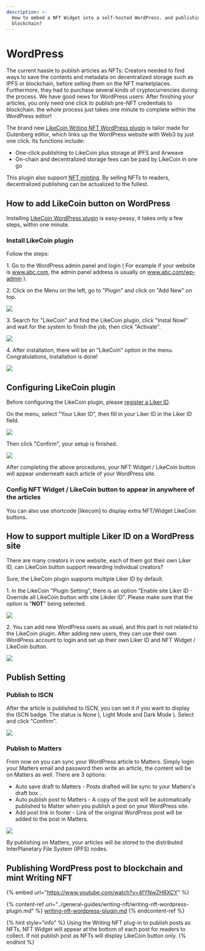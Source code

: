 ```yaml
---
description: >-
  How to embed a NFT Widget into a self-hosted WordPress. and publishing post to
  blockchain?
---
```


# WordPress

The current hassle to publish articles as NFTs: Creators needed to find ways to save the contents and metadata on decentralized storage such as IPFS or blockchain, before selling them on the NFT marketplaces. Furthermore, they had to purchase several kinds of cryptocurrencies during the process. We have good news for WordPress users: After finishing your articles, you only need one click to publish pre-NFT credentials to blockchain. the whole process just takes one minute to complete within the WordPress editor!

The brand new [LikeCoin Writing NFT WordPress plugin](https://wordpress.org/plugins/likecoin/) is tailor made for Gutenberg editor, which links up the WordPress website with Web3 by just one click. Its functions include:

* One-click publishing to LikeCoin plus storage at IPFS and Arweave
* On-chain and decentralized storage fees can be paid by LikeCoin in one go

This plugin also support [NFT minting](../general-guides/writing-nft/writing-nft-wordpress-plugin.md). By selling NFTs to readers, decentralized publishing can be actualized to the fullest.

## How to add LikeCoin button on WordPress

Installing [LikeCoin WordPress plugin](https://wordpress.org/plugins/likecoin/) is easy-peasy, it takes only a few steps, within one minute.

### Install LikeCoin plugin <a href="#likecoin" id="likecoin"></a>

Follow the steps:

1\. Go to the WordPress admin panel and login ( For example if your website is www.abc.com, the admin panel address is usually on www.abc.com/wp-admin ).

2\. Click on the Menu on the left, go to "Plugin" and click on "Add New" on top.

![](../.gitbook/assets/wordpress-1-en.png)

3\. Search for "LikeCoin" and find the LikeCoin plugin, click "Instal Nowl" and wait for the system to finish the job, then click "Activate".

![](../.gitbook/assets/wordpress-2-en.png)

4\. After installation, there will be an "LikeCoin" option in the menu. Congratulations,  installation is done!

![](../.gitbook/assets/wordpress-3-en.png)

## Configuring LikeCoin plugin

Before configuring the LikeCoin plugin, please [register a Liker ID](liker-id/).

On the menu, select "Your Liker ID",  then fill in your Liker ID in the Liker ID field.

![](../.gitbook/assets/wordpress-4-en.png)

Then click "Confirm",  your setup is finished.

![](../.gitbook/assets/wordpress-5-en.png)

After completing the above procedures, your NFT Widget / LikeCoin button will appear underneath each article of your WordPress site.&#x20;

### Config NFT Widget / LikeCoin button to appear in anywhere of the articles

You can also use shortcode \[likecoin] to display extra NFT/Widget LikeCoin buttons.

## How to support multiple Liker ID on a WordPress site

There are many creators in one website, each of them got their own Liker ID, can LikeCoin button support rewarding individual creators?

Sure, the LikeCoin plugin supports multiple Liker ID by default.

1\. In the LikeCoin "Plugin Setting", there is an option "Enable site Liker ID - Override all LikeCoin button with site Likder ID". Please make sure that the option is "**NOT**" being selected.

![](../.gitbook/assets/wordpress-6-en.png)

2\. You can add new WordPress users as usual, and this part is not related to the LikeCoin plugin. After adding new users, they can use their own WordPress account to login and set up their own Liker ID and NFT Widget / LikeCoin button.

![](../.gitbook/assets/wordpress-7-en.png)

## Publish Setting

### Publish to ISCN

After the article is published to ISCN, you can set it if you want to display the ISCN badge. The status is None ), Light Mode  and Dark Mode ). Select and click "Confirm".

![](../.gitbook/assets/wordpress-9-en.png)

### Publish to Matters

From now on you can sync your WordPress article to Matters. Simply login your Matters email and password then write an article, the content will be on Matters as well. There are 3 options:

* Auto save draft to Matters - Posts drafted will be sync to your Matters's draft box  .
* Auto publish post to Matters - A copy of the post will be automatically published to Matter when you publish a post on your WordPress site.
* Add post link in footer - Link of the original WordPress post will be added to the post in Matters.

![](../.gitbook/assets/wordpress-8-en.png)

By publishing on Matters, your articles will be stored to the distributed InterPlanetary File System (IPFS) nodes.

## Publishing WordPress post to blockchain and mint Writing NFT

{% embed url="https://www.youtube.com/watch?v=4fYNwZHRXCY" %}

{% content-ref url="../general-guides/writing-nft/writing-nft-wordpress-plugin.md" %}
[writing-nft-wordpress-plugin.md](../general-guides/writing-nft/writing-nft-wordpress-plugin.md)
{% endcontent-ref %}



{% hint style="info" %}
Using the Writing NFT plug-in to publish posts as NFTs, NFT Widget will appear at the bottom of each post for readers to collect. If not publish post as NFTs will display LikeCoin button only.
{% endhint %}
